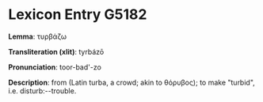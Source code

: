 # Lexicon Entry G5182

**Lemma**: τυρβάζω

**Transliteration (xlit)**: tyrbázō

**Pronunciation**: toor-bad'-zo

**Description**:
from  (Latin turba, a crowd; akin to θόρυβος); to make "turbid", i.e. disturb:--trouble.
